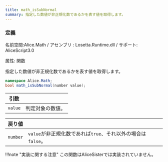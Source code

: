 ```yaml
---
title: math_isSubNormal
summary: 指定した数値が非正規化数であるかを表す値を取得します。
---
```


### 定義
名前空間:Alice.Math / アセンブリ : Losetta.Runtime.dll / サポート: AliceScript3.0

属性: 関数

指定した数値が非正規化数であるかを表す値を取得します。

```cs title="AliceScript"
namespace Alice.Math;
bool math_isSubNormal(number value);
```

|引数| |
|-|-|
|`value`|判定対象の数値。|

|戻り値| |
|-|-|
|`number`|`value`が非正規化数であれば`true`、それ以外の場合は`false`。|

!!!note "実装に関する注意"
    この関数はAliceSisterでは実装されていません。

